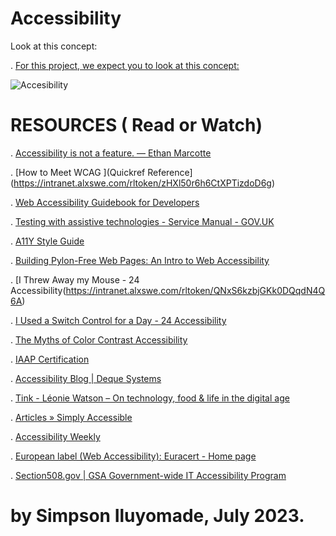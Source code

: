 ﻿# Accessibility

Look at this concept:

. [For this project, we expect you to look at this concept:](https://intranet.alxswe.com/concepts/549)


![Accesibility](https://github.com/simpsonismade24d/alx-frontend-for-fun/assets/111156398/f63cc7ba-0788-4ab1-97e7-e57036666d98)


# RESOURCES ( Read or Watch)

. [Accessibility is not a feature. — Ethan Marcotte](https://intranet.alxswe.com/rltoken/BAbrxnpYJ8zELBc6g3Hcsg)

. [How to Meet WCAG ](Quickref Reference](https://intranet.alxswe.com/rltoken/zHXl50r6h6CtXPTizdoD6g)

. [Web Accessibility Guidebook for Developers](https://intranet.alxswe.com/rltoken/nMtrdVLVeJMKA0A6lGihVA)

. [Testing with assistive technologies - Service Manual - GOV.UK](https://intranet.alxswe.com/rltoken/rnJCwYgE0kvgk1iQUvC9YQ)

. [A11Y Style Guide](https://intranet.alxswe.com/rltoken/qFUpFID7Oxw38G3ZHFSjPA)

. [Building Pylon-Free Web Pages: An Intro to Web Accessibility](https://intranet.alxswe.com/rltoken/OmQR7UuCJPx5_p4ZX8fWgQ)

. [I Threw Away my Mouse - 24 Accessibility(https://intranet.alxswe.com/rltoken/QNxS6kzbjGKk0DQqdN4Q6A)

. [I Used a Switch Control for a Day - 24 Accessibility](https://intranet.alxswe.com/rltoken/4WS3uYbRtXoSomvRfDcf7w)

. [The Myths of Color Contrast Accessibility](https://intranet.alxswe.com/rltoken/Pi_EASrSDjBI0axYExG6Hw)

. [IAAP Certification](https://intranet.alxswe.com/rltoken/V-eyZ7AZf_6OqZawqGX2Ug)

. [Accessibility Blog | Deque Systems](https://intranet.alxswe.com/rltoken/KbtA1HviUzwSAVwm72ZNPA)

. [Tink - Léonie Watson – On technology, food & life in the digital age](https://intranet.alxswe.com/rltoken/Fm_xE3GU67WDAE6RvGv5ag)

. [Articles » Simply Accessible](https://intranet.alxswe.com/rltoken/CJ-glAh0iQ0QD0wEznP7BQ)

. [Accessibility Weekly](https://intranet.alxswe.com/rltoken/XFrn7M2wCs0LJDx1Zr0K4A)

. [European label (Web Accessibility): Euracert - Home page](https://intranet.alxswe.com/rltoken/NpygpJAwRlbM1Wwh5sOCsQ)

. [Section508.gov | GSA Government-wide IT Accessibility Program](https://intranet.alxswe.com/rltoken/wW72CncGykfWc8-bnjU2JA)




# by Simpson Iluyomade, July 2023.
